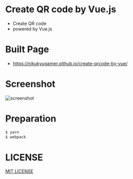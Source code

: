 # Create QR code by Vue.js
- Create QR code
- powered by Vue.js

# Built Page
- https://nikukyugamer.github.io/create-qrcode-by-vue/

# Screenshot
![screenshot](screenshot.gif "screenshot")

# Preparation
```bash
$ yarn
$ webpack
```

# LICENSE
[MIT LICENSE](/LICENSE)
